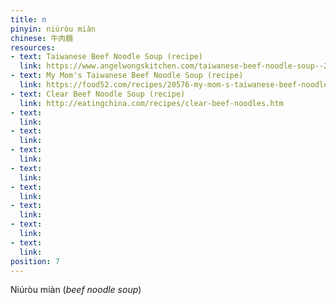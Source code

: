 ```yaml
---
title: n
pinyin: niúròu miàn
chinese: 牛肉麵
resources: 
- text: Taiwanese Beef Noodle Soup (recipe)
  link: https://www.angelwongskitchen.com/taiwanese-beef-noodle-soup--292753290540629-niuacuterograveu-miagraven.html
- text: My Mom's Taiwanese Beef Noodle Soup (recipe)
  link: https://food52.com/recipes/20576-my-mom-s-taiwanese-beef-noodle-soup
- text: Clear Beef Noodle Soup (recipe)
  link: http://eatingchina.com/recipes/clear-beef-noodles.htm
- text: 
  link: 
- text: 
  link: 
- text: 
  link: 
- text: 
  link: 
- text: 
  link: 
- text: 
  link: 
- text: 
  link: 
- text: 
  link: 
position: 7
---
```


Niúròu miàn (*beef noodle soup*)

<!--



-->